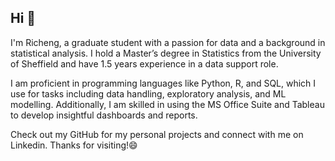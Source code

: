 ## Hi 👋

I'm Richeng, a graduate student with a passion for data and a background in statistical analysis. I hold a Master’s degree in Statistics from the University of Sheffield and have 1.5 years experience in a data support role.

I am proficient in programming languages like Python, R, and SQL, which I use for tasks including data handling, exploratory analysis, and ML modelling. Additionally, I am skilled in using the MS Office Suite and Tableau to develop insightful dashboards and reports.

Check out my GitHub for my personal projects and connect with me on Linkedin. Thanks for visiting!😄
<!--
**atomxu10/atomxu10** is a ✨ _special_ ✨ repository because its `README.md` (this file) appears on your GitHub profile.

Here are some ideas to get you started:

- 🔭 I’m currently working on ...
- 🌱 I’m currently learning ...
- 👯 I’m looking to collaborate on ...
- 🤔 I’m looking for help with ...
- 💬 Ask me about ...
- 📫 How to reach me: ...
- 😄 Pronouns: ...
- ⚡ Fun fact: ...
-->
